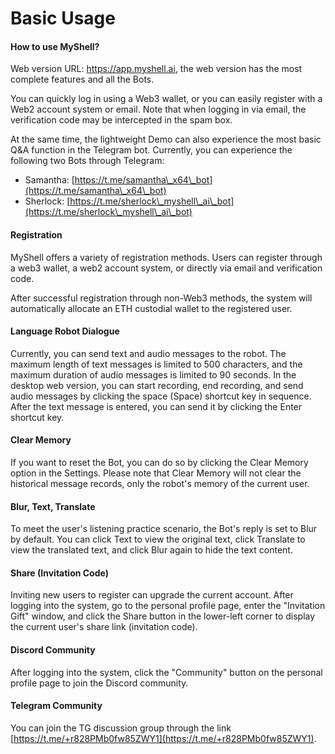 # Basic Usage

#### How to use MyShell?

Web version URL: https://app.myshell.ai, the web version has the most complete features and all the Bots.

You can quickly log in using a Web3 wallet, or you can easily register with a Web2 account system or email. Note that when logging in via email, the verification code may be intercepted in the spam box.

At the same time, the lightweight Demo can also experience the most basic Q&A function in the Telegram bot. Currently, you can experience the following two Bots through Telegram:

* Samantha: [https://t.me/samantha\_x64\_bot](https://t.me/samantha\_x64\_bot)
* Sherlock: [https://t.me/sherlock\_myshell\_ai\_bot](https://t.me/sherlock\_myshell\_ai\_bot)

#### Registration

MyShell offers a variety of registration methods. Users can register through a web3 wallet, a web2 account system, or directly via email and verification code.

After successful registration through non-Web3 methods, the system will automatically allocate an ETH custodial wallet to the registered user.

#### Language Robot Dialogue

Currently, you can send text and audio messages to the robot. The maximum length of text messages is limited to 500 characters, and the maximum duration of audio messages is limited to 90 seconds. In the desktop web version, you can start recording, end recording, and send audio messages by clicking the space (Space) shortcut key in sequence. After the text message is entered, you can send it by clicking the Enter shortcut key.

#### Clear Memory

If you want to reset the Bot, you can do so by clicking the Clear Memory option in the Settings. Please note that Clear Memory will not clear the historical message records, only the robot's memory of the current user.

#### Blur, Text, Translate

To meet the user's listening practice scenario, the Bot's reply is set to Blur by default. You can click Text to view the original text, click Translate to view the translated text, and click Blur again to hide the text content.

#### Share (Invitation Code)

Inviting new users to register can upgrade the current account. After logging into the system, go to the personal profile page, enter the "Invitation Gift" window, and click the Share button in the lower-left corner to display the current user's share link (invitation code).

#### Discord Community

After logging into the system, click the "Community" button on the personal profile page to join the Discord community.

#### Telegram Community

You can join the TG discussion group through the link [https://t.me/+r828PMb0fw85ZWY1](https://t.me/+r828PMb0fw85ZWY1).